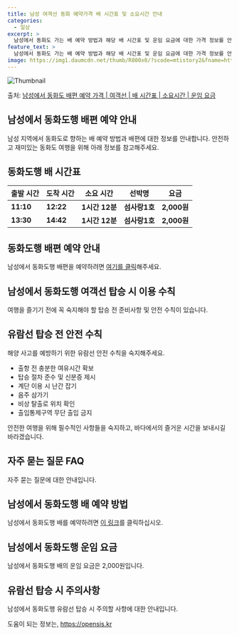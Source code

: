```yaml
---
title: 남성 여객선 동화 예약가격 배 시간표 및 소요시간 안내
categories:
  - 일상
excerpt: >
  남성에서 동화도 가는 배 예약 방법과 해당 배 시간표 및 운임 요금에 대한 가격 정보를 안내 드리겠습니다. 안전하고 재밋는 동화도행 여행을 위해 아래 정보 참고하시기 바랍니다. 동화도행 배편 예약하기 👈 클릭남성에서 동화도행 배 시간표출발 시간도착 시간소요 시간선박명요금11:1012:221시간 12분섬사랑1호2,000원13:3014:421시간 12분섬사랑1호2,000원동화도행 배편 예약하기 👈 클릭남성에서 동화도행 여객선 탑승 시 이용수칙여행을 즐기기 전에 꼭 숙지해야 할 탑승 전 준비사항이 있습니다. 1. 출항 전 남성에서 동화도행 배의 출항시간을 확인하고, 충분한 여유시간을 가지기 위해 미리 매표소를 방문하세요. 2. 탑승 절차 선착장에 도착하면 내리고 난 후 탑승해야 하며, 보행 중에는 항상 계단의..
feature_text: >
  남성에서 동화도 가는 배 예약 방법과 해당 배 시간표 및 운임 요금에 대한 가격 정보를 안내 드리겠습니다. 안전하고 재밋는 동화도행 여행을 위해 아래 정보 참고하시기 바랍니다. 동화도행 배편 예약하기 👈 클릭남성에서 동화도행 배 시간표출발 시간도착 시간소요 시간선박명요금11:1012:221시간 12분섬사랑1호2,000원13:3014:421시간 12분섬사랑1호2,000원동화도행 배편 예약하기 👈 클릭남성에서 동화도행 여객선 탑승 시 이용수칙여행을 즐기기 전에 꼭 숙지해야 할 탑승 전 준비사항이 있습니다. 1. 출항 전 남성에서 동화도행 배의 출항시간을 확인하고, 충분한 여유시간을 가지기 위해 미리 매표소를 방문하세요. 2. 탑승 절차 선착장에 도착하면 내리고 난 후 탑승해야 하며, 보행 중에는 항상 계단의..
image: https://img1.daumcdn.net/thumb/R800x0/?scode=mtistory2&fname=https%3A%2F%2Fblog.kakaocdn.net%2Fdn%2FnJrwE%2FbtsHCnF8qbw%2FlMiPlMBhYBs5Vh2VzjVOyk%2Fimg.webp
---
```


![Thumbnail](https://img1.daumcdn.net/thumb/R800x0/?scode=mtistory2&fname=https%3A%2F%2Fblog.kakaocdn.net%2Fdn%2FnJrwE%2FbtsHCnF8qbw%2FlMiPlMBhYBs5Vh2VzjVOyk%2Fimg.webp)

<p>출처: <a href="https://opensis.kr/entry/%EB%82%A8%EC%84%B1%EC%97%90%EC%84%9C-%EB%8F%99%ED%99%94%EB%8F%84-%EB%B0%B0%ED%8E%B8-%EC%98%88%EC%95%BD-%EA%B0%80%EA%B2%A9-%EC%97%AC%EA%B0%9D%EC%84%A0-%EB%B0%B0-%EC%8B%9C%EA%B0%84%ED%91%9C-%EC%86%8C%EC%9A%94%EC%8B%9C%EA%B0%84-%EC%9A%B4%EC%9E%84-%EC%9A%94%EA%B8%88" rel="dofollow">남성에서 동화도 배편 예약 가격 | 여객선 | 배 시간표 | 소요시간 | 운임 요금</a> </p>

## 남성에서 동화도행 배편 예약 안내

남성 지역에서 동화도로 향하는 배 예약 방법과 배편에 대한 정보를 안내합니다. 안전하고 재미있는 동화도 여행을 위해 아래 정보를
참고해주세요.

## **동화도행 배 시간표**

**출발 시간** | **도착 시간** | **소요 시간** | **선박명** | **요금**  
---|---|---|---|---  
**11:10** | **12:22** | **1시간 12분** | **섬사랑1호** | **2,000원**  
**13:30** | **14:42** | **1시간 12분** | **섬사랑1호** | **2,000원**  
  


## **동화도행 배편 예약 안내**

남성에서 동화도행 배편을 예약하려면 [여기를 클릭](https://opensis.kr/entry/%EB%82%A8%EC%84%B1%EC%97%90%EC%84%9C-%EB%8F%99%ED%99%94%EB%8F%84-%EB%B0%B0%ED%8E%B8-%EC%98%88%EC%95%BD-%EA%B0%80%EA%B2%A9-%EC%97%AC%EA%B0%9D%EC%84%A0-%EB%B0%B0-%EC%8B%9C%EA%B0%84%ED%91%9C-%EC%86%8C%EC%9A%94%EC%8B%9C%EA%B0%84-%EC%9A%B4%EC%9E%84-%EC%9A%94%EA%B8%88)해주세요.



## **남성에서 동화도행 여객선 탑승 시 이용 수칙**

여행을 즐기기 전에 꼭 숙지해야 할 탑승 전 준비사항 및 안전 수칙이 있습니다.

## **유람선 탑승 전 안전 수칙**

해양 사고를 예방하기 위한 유람선 안전 수칙을 숙지해주세요.

  * 출항 전 충분한 여유시간 확보
  * 탑승 절차 준수 및 신분증 제시
  * 계단 이용 시 난간 잡기
  * 음주 삼가기
  * 비상 탈출로 위치 확인
  * 출입통제구역 무단 출입 금지

안전한 여행을 위해 필수적인 사항들을 숙지하고, 바다에서의 즐거운 시간을 보내시길 바라겠습니다.

## **자주 묻는 질문 FAQ**

자주 묻는 질문에 대한 안내입니다.

## **남성에서 동화도행 배 예약 방법**

남성에서 동화도행 배를 예약하려면 [이 링크](https://opensis.kr/entry/%EB%82%A8%EC%84%B1%EC%97%90%EC%84%9C-%EB%8F%99%ED%99%94%EB%8F%84-%EB%B0%B0%ED%8E%B8-%EC%98%88%EC%95%BD-%EA%B0%80%EA%B2%A9-%EC%97%AC%EA%B0%9D%EC%84%A0-%EB%B0%B0-%EC%8B%9C%EA%B0%84%ED%91%9C-%EC%86%8C%EC%9A%94%EC%8B%9C%EA%B0%84-%EC%9A%B4%EC%9E%84-%EC%9A%94%EA%B8%88)를 클릭하십시오.

## **남성에서 동화도행 운임 요금**

남성에서 동화도행 배의 운임 요금은 2,000원입니다.

## **유람선 탑승 시 주의사항**

남성에서 동화도행 유람선 탑승 시 주의할 사항에 대한 안내입니다.

 

도움이 되는 정보는, <a href="https://opensis.kr" rel="dofollow">https://opensis.kr</a>


